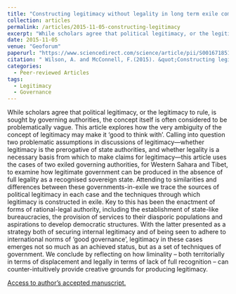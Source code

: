 ```yaml
---
title: "Constructing legitimacy without legality in long term exile comparing Western Sahara and Tibet"
collection: articles
permalink: /articles/2015-11-05-constructing-legitimacy
excerpt: "While scholars agree that political legitimacy, or the legitimacy to rule, is sought by governing authorities, the concept itself is often considered to be problematically vague. This article explores how the very ambiguity of the concept of legitimacy may make it ‘good to think with’."
date: 2015-11-05
venue: "Geoforum"
paperurl: "https://www.sciencedirect.com/science/article/pii/S0016718514002425"
citation: " Wilson, A. and McConnell, F.(2015). &quot;Constructing legitimacy without legality in long term exile comparing Western Sahara and Tibet.&quot; <i>Geoforum. 66, pp. 203-214.</i>."
categories:
  - Peer-reviewed Articles
tags:
  - Legitimacy
  - Governance
---
```


While scholars agree that political legitimacy, or the legitimacy to rule, is sought by governing authorities, the concept itself is often considered to be problematically vague. This article explores how the very ambiguity of the concept of legitimacy may make it ‘good to think with’. Calling into question two problematic assumptions in discussions of legitimacy—whether legitimacy is the prerogative of state authorities, and whether legality is a necessary basis from which to make claims for legitimacy—this article uses the cases of two exiled governing authorities, for Western Sahara and Tibet, to examine how legitimate government can be produced in the absence of full legality as a recognised sovereign state. Attending to similarities and differences between these governments-in-exile we trace the sources of political legitimacy in each case and the techniques through which legitimacy is constructed in exile. Key to this has been the enactment of forms of rational-legal authority, including the establishment of state-like bureaucracies, the provision of services to their diasporic populations and aspirations to develop democratic structures. With the latter presented as a strategy both of securing internal legitimacy and of being seen to adhere to international norms of ‘good governance’, legitimacy in these cases emerges not so much as an achieved status, but as a set of techniques of government. We conclude by reflecting on how liminality – both territorially in terms of displacement and legally in terms of lack of full recognition – can counter-intuitively provide creative grounds for producing legitimacy.

[Access to author’s accepted manuscript.](https://sro.sussex.ac.uk/id/eprint/70238/1/Wilson%20and%20McConnell%202015%20Geoforum%20accepted%20manuscript.pdf)